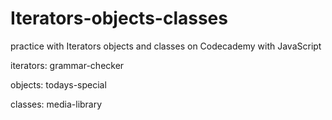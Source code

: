 # Iterators-objects-classes

practice with Iterators objects and classes on Codecademy with JavaScript

iterators: grammar-checker

objects: todays-special

classes: media-library
